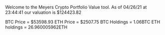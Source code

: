 Welcome to the Meyers Crypto Portfolio Value tool. 
As of 04/26/21 at 23:44:41 our valuation is $124423.82 

BTC Price = $53598.93
 ETH Price = $2507.75
BTC Holdings = 1.06BTC
 ETH holdings = 26.960005962ETH 
